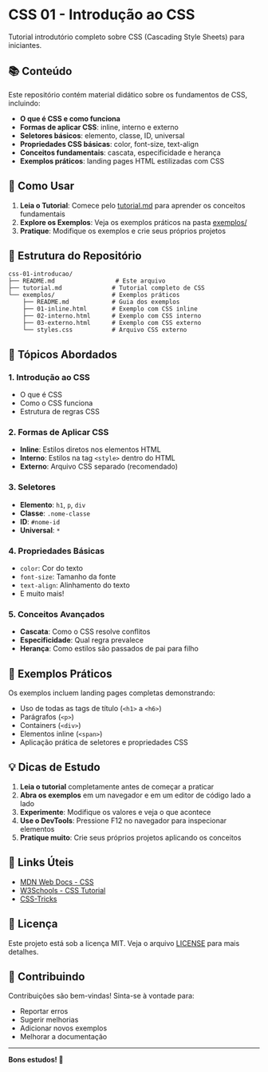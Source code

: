 # CSS 01 - Introdução ao CSS

Tutorial introdutório completo sobre CSS (Cascading Style Sheets) para iniciantes.

## 📚 Conteúdo

Este repositório contém material didático sobre os fundamentos de CSS, incluindo:

- **O que é CSS e como funciona**
- **Formas de aplicar CSS**: inline, interno e externo
- **Seletores básicos**: elemento, classe, ID, universal
- **Propriedades CSS básicas**: color, font-size, text-align
- **Conceitos fundamentais**: cascata, especificidade e herança
- **Exemplos práticos**: landing pages HTML estilizadas com CSS

## 🚀 Como Usar

1. **Leia o Tutorial**: Comece pelo [tutorial.md](tutorial.md) para aprender os conceitos fundamentais
2. **Explore os Exemplos**: Veja os exemplos práticos na pasta [exemplos/](exemplos/)
3. **Pratique**: Modifique os exemplos e crie seus próprios projetos

## 📁 Estrutura do Repositório

```
css-01-introducao/
├── README.md                 # Este arquivo
├── tutorial.md              # Tutorial completo de CSS
└── exemplos/                # Exemplos práticos
    ├── README.md            # Guia dos exemplos
    ├── 01-inline.html       # Exemplo com CSS inline
    ├── 02-interno.html      # Exemplo com CSS interno
    ├── 03-externo.html      # Exemplo com CSS externo
    └── styles.css           # Arquivo CSS externo
```

## 📖 Tópicos Abordados

### 1. Introdução ao CSS
- O que é CSS
- Como o CSS funciona
- Estrutura de regras CSS

### 2. Formas de Aplicar CSS
- **Inline**: Estilos diretos nos elementos HTML
- **Interno**: Estilos na tag `<style>` dentro do HTML
- **Externo**: Arquivo CSS separado (recomendado)

### 3. Seletores
- **Elemento**: `h1`, `p`, `div`
- **Classe**: `.nome-classe`
- **ID**: `#nome-id`
- **Universal**: `*`

### 4. Propriedades Básicas
- `color`: Cor do texto
- `font-size`: Tamanho da fonte
- `text-align`: Alinhamento do texto
- E muito mais!

### 5. Conceitos Avançados
- **Cascata**: Como o CSS resolve conflitos
- **Especificidade**: Qual regra prevalece
- **Herança**: Como estilos são passados de pai para filho

## 🎯 Exemplos Práticos

Os exemplos incluem landing pages completas demonstrando:
- Uso de todas as tags de título (`<h1>` a `<h6>`)
- Parágrafos (`<p>`)
- Containers (`<div>`)
- Elementos inline (`<span>`)
- Aplicação prática de seletores e propriedades CSS

## 💡 Dicas de Estudo

1. **Leia o tutorial** completamente antes de começar a praticar
2. **Abra os exemplos** em um navegador e em um editor de código lado a lado
3. **Experimente**: Modifique os valores e veja o que acontece
4. **Use o DevTools**: Pressione F12 no navegador para inspecionar elementos
5. **Pratique muito**: Crie seus próprios projetos aplicando os conceitos

## 🔗 Links Úteis

- [MDN Web Docs - CSS](https://developer.mozilla.org/pt-BR/docs/Web/CSS)
- [W3Schools - CSS Tutorial](https://www.w3schools.com/css/)
- [CSS-Tricks](https://css-tricks.com/)

## 📝 Licença

Este projeto está sob a licença MIT. Veja o arquivo [LICENSE](LICENSE) para mais detalhes.

## 🤝 Contribuindo

Contribuições são bem-vindas! Sinta-se à vontade para:
- Reportar erros
- Sugerir melhorias
- Adicionar novos exemplos
- Melhorar a documentação

---

**Bons estudos! 🎨**
